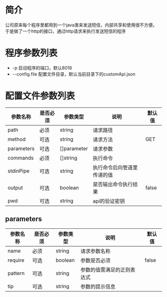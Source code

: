 # 简介
公司原来每个程序里都用到一个java类来发送短信，内部共享和使用很不方便。
于是做了一个http的接口，通过http请求来执行发送短信的程序
# 程序参数列表
- -p 启动程序的端口，默认8018
- --config.file 配置文件目录，默认当前目录下的customApi.json
# 配置文件参数列表
|参数名称|是否必须|参数类型|说明|默认值|
|---|---|---|---|---|
|path|必须|string|请求路径||
|method|可选|string|请求方法|GET|
|parameters|可选|\[\]parameter|请求参数||
|commands|必须|\[\]string|执行命令||
|stdinPipe|可选|string|执行命令后向管道里传递的值||
|output|可选|boolean|是否输出命令执行结果|false|
|pwd|可选|string|api的验证密钥||
## parameters
|参数名称|是否必须|参数类型|说明|默认值|
|---|---|---|---|---|
|name|必须|string|请求参数名称||
|require|可选|boolean|参数是否必须|false|
|pattern|可选|string|参数的值需满足的正则表达式||
|tip|可选|string|参数的提示信息||
